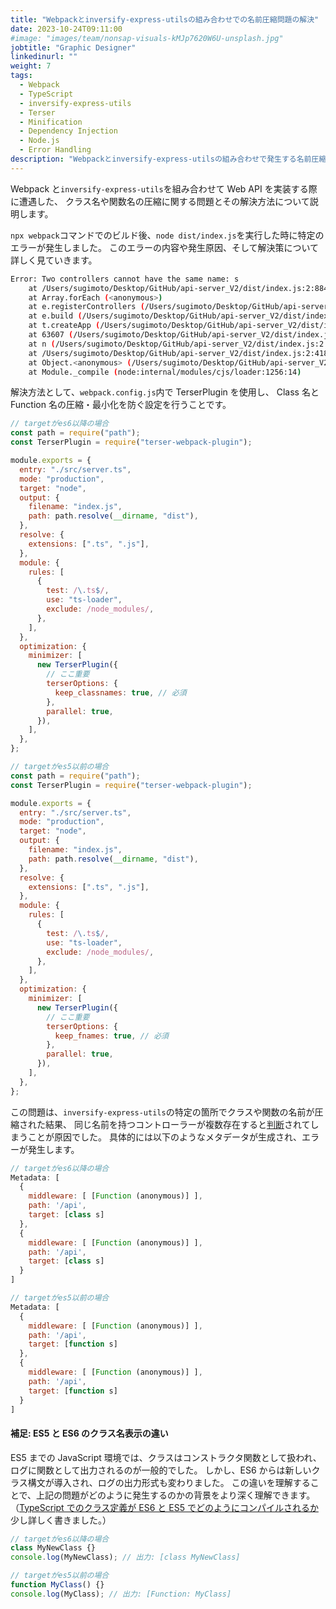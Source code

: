 ```yaml
---
title: "Webpackとinversify-express-utilsの組み合わせでの名前圧縮問題の解決"
date: 2023-10-24T09:11:00
#image: "images/team/nonsap-visuals-kMJp7620W6U-unsplash.jpg"
jobtitle: "Graphic Designer"
linkedinurl: ""
weight: 7
tags:
  - Webpack
  - TypeScript
  - inversify-express-utils
  - Terser
  - Minification
  - Dependency Injection
  - Node.js
  - Error Handling
description: "Webpackとinversify-express-utilsの組み合わせで発生する名前圧縮問題の解決方法を紹介します。TerserPluginを使用してクラス名や関数名の最小化を防ぎ、エラーを回避する設定について解説します。"
---
```


Webpack と`inversify-express-utils`を組み合わせて Web API を実装する際に遭遇した、
クラス名や関数名の圧縮に関する問題とその解決方法について説明します。

`npx webpack`コマンドでのビルド後、`node dist/index.js`を実行した時に特定のエラーが発生しました。
このエラーの内容や発生原因、そして解決策について詳しく見ていきます。

```bash
Error: Two controllers cannot have the same name: s
    at /Users/sugimoto/Desktop/GitHub/api-server_V2/dist/index.js:2:884127
    at Array.forEach (<anonymous>)
    at e.registerControllers (/Users/sugimoto/Desktop/GitHub/api-server_V2/dist/index.js:2:884042)
    at e.build (/Users/sugimoto/Desktop/GitHub/api-server_V2/dist/index.js:2:883828)
    at t.createApp (/Users/sugimoto/Desktop/GitHub/api-server_V2/dist/index.js:2:2048727)
    at 63607 (/Users/sugimoto/Desktop/GitHub/api-server_V2/dist/index.js:2:2104226)
    at n (/Users/sugimoto/Desktop/GitHub/api-server_V2/dist/index.js:2:4180918)
    at /Users/sugimoto/Desktop/GitHub/api-server_V2/dist/index.js:2:4181422
    at Object.<anonymous> (/Users/sugimoto/Desktop/GitHub/api-server_V2/dist/index.js:2:4181449)
    at Module._compile (node:internal/modules/cjs/loader:1256:14)
```

解決方法として、`webpack.config.js`内で TerserPlugin を使用し、
Class 名と Function 名の圧縮・最小化を防ぐ設定を行うことです。

```javascript
// targetがes6以降の場合
const path = require("path");
const TerserPlugin = require("terser-webpack-plugin");

module.exports = {
  entry: "./src/server.ts",
  mode: "production",
  target: "node",
  output: {
    filename: "index.js",
    path: path.resolve(__dirname, "dist"),
  },
  resolve: {
    extensions: [".ts", ".js"],
  },
  module: {
    rules: [
      {
        test: /\.ts$/,
        use: "ts-loader",
        exclude: /node_modules/,
      },
    ],
  },
  optimization: {
    minimizer: [
      new TerserPlugin({
        // ここ重要
        terserOptions: {
          keep_classnames: true, // 必須
        },
        parallel: true,
      }),
    ],
  },
};
```

```javascript
// targetがes5以前の場合
const path = require("path");
const TerserPlugin = require("terser-webpack-plugin");

module.exports = {
  entry: "./src/server.ts",
  mode: "production",
  target: "node",
  output: {
    filename: "index.js",
    path: path.resolve(__dirname, "dist"),
  },
  resolve: {
    extensions: [".ts", ".js"],
  },
  module: {
    rules: [
      {
        test: /\.ts$/,
        use: "ts-loader",
        exclude: /node_modules/,
      },
    ],
  },
  optimization: {
    minimizer: [
      new TerserPlugin({
        // ここ重要
        terserOptions: {
          keep_fnames: true, // 必須
        },
        parallel: true,
      }),
    ],
  },
};
```

この問題は、`inversify-express-utils`の特定の箇所でクラスや関数の名前が圧縮された結果、
同じ名前を持つコントローラーが複数存在すると[判断](https://github.com/inversify/inversify-express-utils/blob/3368cd285e9db1e5918ae7fa90af9280de07e2ba/src/server.ts#L132)されてしまうことが原因でした。
具体的には以下のようなメタデータが生成され、エラーが発生します。

```javascript
// targetがes6以降の場合
Metadata: [
  {
    middleware: [ [Function (anonymous)] ],
    path: '/api',
    target: [class s]
  },
  {
    middleware: [ [Function (anonymous)] ],
    path: '/api',
    target: [class s]
  }
]
```

```javascript
// targetがes5以前の場合
Metadata: [
  {
    middleware: [ [Function (anonymous)] ],
    path: '/api',
    target: [function s]
  },
  {
    middleware: [ [Function (anonymous)] ],
    path: '/api',
    target: [function s]
  }
]
```

#### 補足: ES5 と ES6 のクラス名表示の違い

ES5 までの JavaScript 環境では、クラスはコンストラクタ関数として扱われ、ログに関数として出力されるのが一般的でした。
しかし、ES6 からは新しいクラス構文が導入され、ログの出力形式も変わりました。
この違いを理解することで、上記の問題がどのように発生するのかの背景をより深く理解できます。
（[TypeScript でのクラス定義が ES6 と ES5 でどのようにコンパイルされるか](/learning/typescript-class-compilation-es6-vs-es5)少し詳しく書きました。）

```javascript
// targetがes6以降の場合
class MyNewClass {}
console.log(MyNewClass); // 出力: [class MyNewClass]
```

```javascript
// targetがes5以前の場合
function MyClass() {}
console.log(MyClass); // 出力: [Function: MyClass]
```
